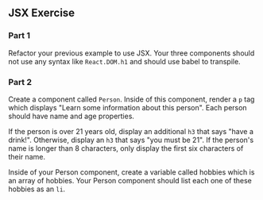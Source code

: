 ## JSX Exercise

### Part 1

Refactor your previous example to use JSX. Your three components should not use any syntax like `React.DOM.h1` and should use babel to transpile.

### Part 2

Create a component called `Person`. Inside of this component, render a `p` tag which displays "Learn some information about this person". Each person should have name and age properties. 

If the person is over 21 years old, display an additional `h3` that says "have a drink!". Otherwise, display an `h3` that says "you must be 21". If the person's name is longer than 8 characters, only display the first six characters of their name.

Inside of your Person component, create a variable called hobbies which is an array of hobbies. Your Person component should list each one of these hobbies as an `li`. 
